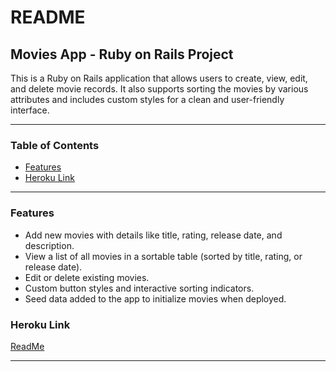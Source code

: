 # README

## **Movies App - Ruby on Rails Project**

This is a Ruby on Rails application that allows users to create, view, edit, and delete movie records. It also supports sorting the movies by various attributes and includes custom styles for a clean and user-friendly interface.

---

### **Table of Contents**
- [Features](#features)
- [Heroku Link](#heroku-deployment)

---

### **Features**
- Add new movies with details like title, rating, release date, and description.
- View a list of all movies in a sortable table (sorted by title, rating, or release date).
- Edit or delete existing movies.
- Custom button styles and interactive sorting indicators.
- Seed data added to the app to initialize movies when deployed.

### **Heroku Link**
<a href="[https://readme.com/](https://rotten-potato-2155c69cc959.herokuapp.com/movies)" target="_blank">ReadMe</a>

---


